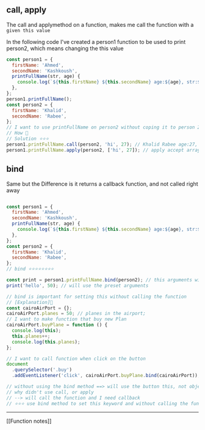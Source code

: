 ## call, apply

The call and applymethod on a function, makes me call the function with a `given this value`

In the following code I've created a person1 function to be used to print person2, which means changing the this value

```js
const person1 = {
  firstName: 'Ahmed',
  secondName: 'Kashkoush',
  printFullName(str, age) {
    console.log(`${this.firstName} ${this.secondName} age:${age}, str:${str}`);
  },
};
person1.printFullName();
const person2 = {
  firstName: 'Khalid',
  secondName: 'Rabee',
};
// I want to use printFullName on person2 without coping it to person 2
// How 🤔
// Solution ⭐⭐⭐
person1.printFullName.call(person2, 'hi', 27); // Khalid Rabee age:27, str:hi
person1.printFullName.apply(person2, ['hi', 27]); // apply accept array arguments
```

## bind

Same but the Difference is it returns a callback function, and not called right away

```js

const person1 = {
  firstName: 'Ahmed',
  secondName: 'Kashkoush',
  printFullName(str, age) {
    console.log(`${this.firstName} ${this.secondName} age:${age}, str:${str}`);
  },
};
const person2 = {
  firstName: 'Khalid',
  secondName: 'Rabee',
};
// bind ⭐⭐⭐⭐⭐⭐⭐⭐

const print = person1.printFullName.bind(person2); // this arguments will never change
print('hello', 50); // will use the preset arguments

// bind is important for setting this without calling the function
// [Explanation]🌃
const cairoAirPort = {};
cairoAirPort.planes = 50; // planes in the airport;
// I want to make function that buy new Plan
cairoAirPort.buyPlane = function () {
  console.log(this);
  this.planes++;
  console.log(this.planes);
};

// I want to call function when click on the button
document
  .querySelector('.buy')
  .addEventListener('click', cairoAirPort.buyPlane.bind(cairoAirPort));

// without using the bind method ==> will use the button this, not object this
// why didn't use call, or apply
// --> will call the function and I need callback
// ⭐⭐⭐ use bind method to set this keyword and without calling the funciton
```

---

[[Function notes]]
